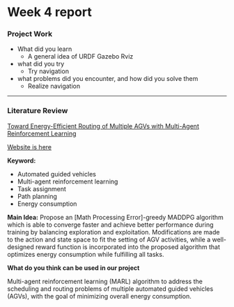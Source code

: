 # Week 4 report 
### Project Work

- What did you learn
   - A general idea of URDF Gazebo Rviz
- what did you try
   - Try navigation
- what problems did you encounter, and how did you solve them
   - Realize navigation
---
### Literature Review 
[Toward Energy-Efficient Routing of Multiple AGVs with Multi-Agent Reinforcement Learning](../papers/Paper5.pdf) 

[Website is here](https://www.mdpi.com/1424-8220/23/12/5615)

**Keyword:** 
- Automated guided vehicles 
- Multi-agent reinforcement learning 
- Task assignment 
- Path planning 
- Energy consumption

**Main Idea:**
Propose an [Math Processing Error]-greedy MADDPG algorithm which is able to converge faster and achieve better performance during training by balancing exploration and exploitation. Modifications are made to the action and state space to fit the setting of AGV activities, while a well-designed reward function is incorporated into the proposed algorithm that optimizes energy consumption while fulfilling all tasks.

**What do you think can be used in our project** 

Multi-agent reinforcement learning (MARL) algorithm to address the scheduling and routing problems of multiple automated guided vehicles (AGVs), with the goal of minimizing overall energy consumption. 
